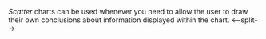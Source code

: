 _Scatter_ charts can be&nbsp;used whenever you need to&nbsp;allow the user to&nbsp;draw their own conclusions about information displayed within the chart.
<--split-->